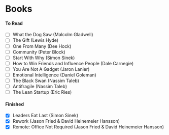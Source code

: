 # Books

#### To Read
- [ ] What the Dog Saw (Malcolm Gladwell)
- [ ] The Gift (Lewis Hyde)
- [ ] One From Many (Dee Hock)
- [ ] Community (Peter Block)
- [ ] Start With Why (Simon Sinek)
- [ ] How to Win Friends and Influence People (Dale Carnegie)
- [ ] You Are Not A Gadget (Jaron Lanier)
- [ ] Emotional Intelligence (Daniel Goleman)
- [ ] The Black Swan (Nassim Taleb)
- [ ] Antifragile (Nassim Taleb)
- [ ] The Lean Startup (Eric Ries)

#### Finished
- [x] Leaders Eat Last (Simon Sinek)
- [x] Rework (Jason Fried & David Heinemeier Hansson)
- [x] Remote: Office Not Required (Jason Fried & David Heinemeier Hansson)
